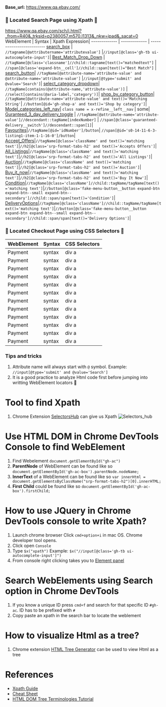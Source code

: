 **Base_url:** https://www.qa.ebay.com/
### :eyes: Located Search Page using Xpath :eyes:
https://www.qa.ebay.com/sch/i.html?_from=R40&_trksid=p2380057.m570.l1313&_nkw=ipad&_sacat=0                    
WebElement         | Syntax   | Xpath Expression|
------------- | -------------   | -------------------------
[search_box](https://github.corp.ebay.com/pboopathi/Xpath-CheatSheet/blob/master/Images/search_box.png)  | `//tagname[@attributername='attributevalue']` |`//input[@class='gh-tb ui-autocomplete-input']`|
[Best_Match_Drop_Down](https://github.corp.ebay.com/pboopathi/Xpath-CheatSheet/blob/master/Images/Best_Match_Drop_Down.png)  | `//tagName[@class='classname']//child::tagname[text()="matchedtext"]`    | `//span[@class='expand-btn__cell']//child::span[text()="Best Match"]` |
[search_button](https://github.corp.ebay.com/pboopathi/Xpath-CheatSheet/blob/master/Images/Search_Button.png)| `//tagName[@attribute-name='attribute-value' and @attribute-name='attribute-value']` |`//input[@type='submit' and @value='Search']`|
[select_category_dropdown](https://github.corp.ebay.com/pboopathi/Xpath-CheatSheet/blob/master/Images/Select_categoty.png)| `//tagName[contains(@attribute-name,'attribute-value')]` | `//select[contains(@aria-label,'category')]`|
[shop_by_category_button](https://github.corp.ebay.com/pboopathi/Xpath-CheatSheet/blob/master/Images/Shop_By_category.png)| `//tagName[@attribute-name='attribute-value' and text()='Matching String'`| `//button[@id='gh-shop-a' and text()='Shop by category']`|
[Model_categories_left_nav](https://github.corp.ebay.com/pboopathi/Xpath-CheatSheet/blob/master/Images/Model_category.png)| `class name = x-refine__left__nav` | some|
[Guranteed_3_day_delivery_toggle](https://github.corp.ebay.com/pboopathi/Xpath-CheatSheet/blob/master/Images/Guranteed_3_day_delivery_toggle.png) | `//tagName[@attribute-name='attribute-value']//descendant::tagName[indexNumber]` | `//span[@class='guaranteed-delivery__switch']//descendant::span[1]`|
[Favourites](https://github.corp.ebay.com/pboopathi/Xpath-CheatSheet/blob/master/Images/Favourites.png)|`//tagName[@id='idNumber']/button`| `//span[@id='s0-14-11-6-3-listing1-item-1-1-16-0']/button`|
[Accept_Offers](https://github.corp.ebay.com/pboopathi/Xpath-CheatSheet/blob/master/Images/Accept_Offers.png)|`//tagName[@class='className' and text()='matching text']`|`//h2[@class='srp-format-tabs-h2' and text()='Accepts Offers']`|
[All_Listings](https://github.corp.ebay.com/pboopathi/Xpath-CheatSheet/blob/master/Images/All_Listings.png)|`//tagName[@class='className' and text()='matching text']`|`//h2[@class='srp-format-tabs-h2' and text()='All Listings']`|
[Auction](https://github.corp.ebay.com/pboopathi/Xpath-CheatSheet/blob/master/Images/Auction.png)|`//tagName[@class='className' and text()='matching text']`|`//h2[@class='srp-format-tabs-h2' and text()='Auction']`|
[Buy_it_now](https://github.corp.ebay.com/pboopathi/Xpath-CheatSheet/blob/master/Images/Buy_it_now.png)|`//tagName[@class='className' and text()='matching text']`|`//h2[@class='srp-format-tabs-h2' and text()='Buy It Now']`|
[Condition](https://github.corp.ebay.com/pboopathi/Xpath-CheatSheet/blob/master/Images/Condition.png)|`//tagName[@class='className']//child::tagName/tagName[text()='matching text']`|`//button[@class='fake-menu-button__button expand-btn expand-btn--small expand-btn--secondary']//child::span/span[text()='Condition']`|
[DeliveryOptions](https://github.corp.ebay.com/pboopathi/Xpath-CheatSheet/blob/master/Images/DeliveryOptions.png)|`//tagName[@class='className']//child::tagName/tagName[text()='matching text']`|`//button[@class='fake-menu-button__button expand-btn expand-btn--small expand-btn--secondary']//child::span/span[text()='Delivery Options']`|

### :money_mouth_face: Located Checkout Page using CSS Selectors :money_mouth_face:

  WebElement         | Syntax   | CSS Selectors|
------------- | -------------   | -------------------------
Payment|syntax|div a|
Payment|syntax|div a|
Payment|syntax|div a|
Payment|syntax|div a|
Payment|syntax|div a|
Payment|syntax|div a|
Payment|syntax|div a|
Payment|syntax|div a|
Payment|syntax|div a|
Payment|syntax|div a|
Payment|syntax|div a|
Payment|syntax|div a|


### Tips and tricks
1. Attribute name will always start with `@` symbol. Example: `//input[@type='submit' and @value='Search']`
2. It is a good practice to analyze Html code first before jumping into writting WebElement locators :thinking:

# Tool to find Xpath
1. Chrome Extension [SelectorsHub](https://chrome.google.com/webstore/detail/selectorshub/ndgimibanhlabgdgjcpbbndiehljcpfh/related?hl=en) can give us Xpath
![Selectors_hub](https://github.corp.ebay.com/pboopathi/Xpath-CheatSheet/blob/master/Images/Selectorshub.gif)


# Use HTML DOM in Chrome DevTools Console to find WebElement
1. Find Webelement `document.getElementById("gh-ac")`
2. **ParentNode** of WebElement can be found like so `document.getElementById('gh-ac-box').parentNode.nodeName;`
3. **InnerText** of a WebElement can be found like so `var innerHtml = document.getElementsByClassName("srp-format-tabs-h2")[0].innerHTML;`
4. **First Child** could be found like so `document.getElementById('gh-ac-box').firstChild;`

# How to use JQuery in Chrome DevTools console to write Xpath?
1. Launch chrome browser Click `cmd+option+i` in mac OS. Chrome developer tool opens.
2. Click open `Console`
3. Type `$x("xpath")` Example: `$x("//input[@class='gh-tb ui-autocomplete-input']")`
4. From console right clicking takes you to [Element panel](https://github.corp.ebay.com/pboopathi/Xpath-CheatSheet/blob/master/Images/Chrome_console.gif)


# Search WebElements using Search option in Chrome DevTools 
1. If you know a unique ID press `cmd+f` and search for that specific ID `#gh-ac`. ID has to be prefixed with `#`
2. Copy paste an xpath in the search bar to locate the weblement

# How to visualize Html as a tree?
1. Chrome extension [HTML Tree Generator](https://chrome.google.com/webstore/detail/html-tree-generator/dlbbmhhaadfnbbdnjalilhdakfmiffeg) can be used to view Html as a tree


# References
- [Xpath Guide](https://www.lambdatest.com/blog/complete-guide-for-using-xpath-in-selenium-with-examples/)
- [Cheat Sheet](https://devhints.io/xpath)
- [HTML DOM Tree Terminologies Tutorial](https://www.youtube.com/watch?v=N1Pe-wBtmx4)

